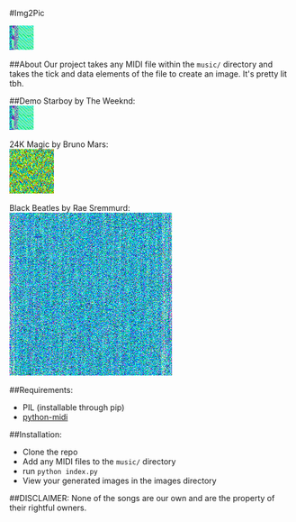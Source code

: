 #Img2Pic

![logo](images/starboy.png)

##About
Our project takes any MIDI file within the <code>music/</code> directory and takes the tick and data elements of the file to create an image. It's pretty lit tbh.

##Demo
Starboy by The Weeknd:<br>
![starboy](images/starboy.png)

24K Magic by Bruno Mars:<br>
![24k Magic](images/24kmagic.png)

Black Beatles by Rae Sremmurd:<br>
![Black Beatles](images/blackbeatles.png)

##Requirements:
- PIL (installable through pip)
- [python-midi](https://github.com/vishnubob/python-midi)

##Installation:
- Clone the repo
- Add any MIDI files to the <code>music/</code> directory
- run <code>python index.py</code>
- View your generated images in the images directory

##DISCLAIMER: None of the songs are our own and are the property of their rightful owners.
